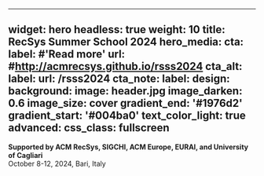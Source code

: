 
---
widget: hero
headless: true
weight: 10
title: RecSys Summer School 2024
hero_media: 
cta:
  label: #'**Read more**'
  url: #http://acmrecsys.github.io/rsss2024
cta_alt:
  label: 
  url: /rsss2024
cta_note:
  label: 
design:
  background:
    image: header.jpg
    image_darken: 0.6
    image_size: cover
    gradient_end: '#1976d2'
    gradient_start: '#004ba0'
    text_color_light: true
advanced:
  css_class: fullscreen
---

**Supported by ACM RecSys, SIGCHI, ACM Europe, EURAI, and University of Cagliari**  
October 8-12, 2024, Bari, Italy


